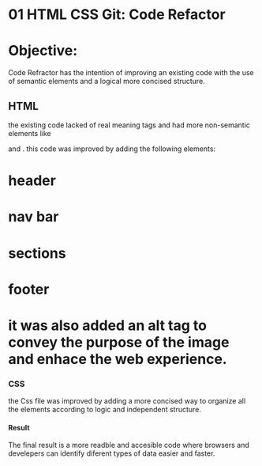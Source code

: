 # 01 HTML CSS Git: Code Refactor

# Objective:
Code Refractor has the intention of improving an existing code with the use of semantic elements and a logical more concised structure. 

## HTML 
the existing code lacked of real meaning tags and had more non-semantic elements like <div> and <span>. this code was improved by adding the following elements:
# header
# nav bar
# sections
# footer
# it was also added an alt tag to convey the purpose of the image and enhace the web experience.



### CSS

the Css file was improved by adding a more concised way to organize all the elements according to logic and independent structure.


#### Result

The final result is a more readble and accesible code where browsers and develepers can identify diferent types of data easier and faster.


